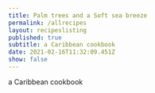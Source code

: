 ```yaml
---
title: Palm trees and a Soft sea breeze
permalink: /allrecipes
layout: recipeslisting
published: true
subtitle: a Caribbean cookbook
date: 2021-02-16T11:32:09.451Z
show: false
---
```

a Caribbean cookbook